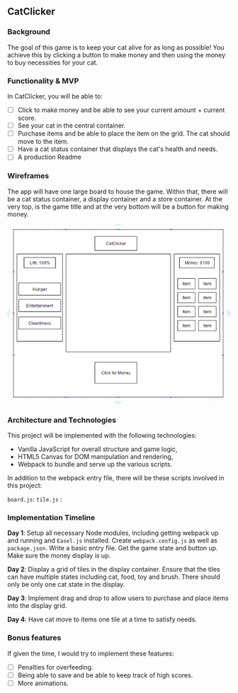## CatClicker

### Background

The goal of this game is to keep your cat alive for as long as possible! You achieve this by clicking a button to make money and then using the money to buy necessities for your cat.

### Functionality & MVP  

In CatClicker, you will be able to:

- [ ] Click to make money and be able to see your current amount + current score.
- [ ] See your cat in the central container.
- [ ] Purchase items and be able to place the item on the grid. The cat should move to the item.
- [ ] Have a cat status container that displays the cat's health and needs.
- [ ] A production Readme

### Wireframes

The app will have one large board to house the game. Within that, there will be a cat status container, a display container and a store container. At the very top, is the game title and at the very bottom will be a button for making money.

![wireframes](images/CatClicker.PNG)

### Architecture and Technologies

This project will be implemented with the following technologies:

- Vanilla JavaScript for overall structure and game logic,
- HTML5 Canvas for DOM manipulation and rendering,
- Webpack to bundle and serve up the various scripts.

In addition to the webpack entry file, there will be these scripts involved in this project:

`board.js`:
`tile.js` :

### Implementation Timeline

**Day 1**: Setup all necessary Node modules, including getting webpack up and running and `Easel.js` installed.  Create `webpack.config.js` as well as `package.json`.  Write a basic entry file. Get the game state and button up. Make sure the money display is up.

**Day 2**: Display a grid of tiles in the display container. Ensure that the tiles can have multiple states including cat, food, toy and brush. There should only be only one cat state in the display.

**Day 3**: Implement drag and drop to allow users to purchase and place items into the display grid.

**Day 4**: Have cat move to items one tile at a time to satisfy needs.


### Bonus features

If given the time, I would try to implement these features:

- [ ] Penalties for overfeeding.
- [ ] Being able to save and be able to keep track of high scores.
- [ ] More animations.
